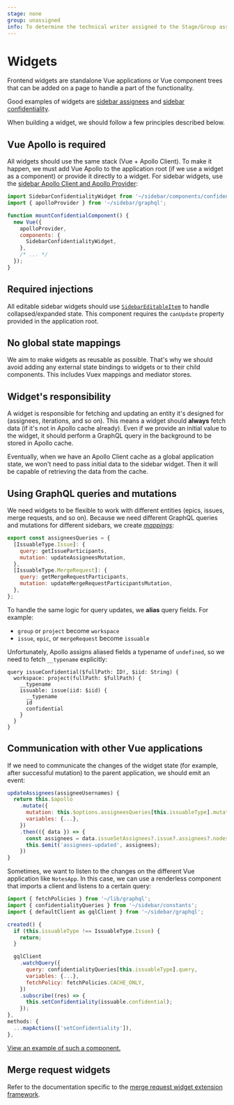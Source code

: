 ```yaml
---
stage: none
group: unassigned
info: To determine the technical writer assigned to the Stage/Group associated with this page, see https://about.gitlab.com/handbook/engineering/ux/technical-writing/#assignments
---
```


# Widgets

Frontend widgets are standalone Vue applications or Vue component trees that can be added on a page
to handle a part of the functionality.

Good examples of widgets are [sidebar assignees](https://gitlab.com/gitlab-org/gitlab/-/blob/master/app/assets/javascripts/sidebar/components/assignees/sidebar_assignees_widget.vue) and [sidebar confidentiality](https://gitlab.com/gitlab-org/gitlab/-/blob/master/app/assets/javascripts/sidebar/components/confidential/sidebar_confidentiality_widget.vue).

When building a widget, we should follow a few principles described below.

## Vue Apollo is required

All widgets should use the same stack (Vue + Apollo Client).
To make it happen, we must add Vue Apollo to the application root (if we use a widget
as a component) or provide it directly to a widget. For sidebar widgets, use the
[sidebar Apollo Client and Apollo Provider](https://gitlab.com/gitlab-org/gitlab/-/blob/master/app/assets/javascripts/sidebar/graphql.js):

```javascript
import SidebarConfidentialityWidget from '~/sidebar/components/confidential/sidebar_confidentiality_widget.vue';
import { apolloProvider } from '~/sidebar/graphql';

function mountConfidentialComponent() {
  new Vue({
    apolloProvider,
    components: {
      SidebarConfidentialityWidget,
    },
    /* ... */
  });
}
```

## Required injections

All editable sidebar widgets should use [`SidebarEditableItem`](https://gitlab.com/gitlab-org/gitlab/-/blob/master/app/assets/javascripts/sidebar/components/sidebar_editable_item.vue) to handle collapsed/expanded state. This component requires the `canUpdate` property provided in the application root.

## No global state mappings

We aim to make widgets as reusable as possible. That's why we should avoid adding any external state
bindings to widgets or to their child components. This includes Vuex mappings and mediator stores.

## Widget's responsibility

A widget is responsible for fetching and updating an entity it's designed for (assignees, iterations, and so on).
This means a widget should **always** fetch data (if it's not in Apollo cache already).
Even if we provide an initial value to the widget, it should perform a GraphQL query in the background
to be stored in Apollo cache.

Eventually, when we have an Apollo Client cache as a global application state, we won't need to pass
initial data to the sidebar widget. Then it will be capable of retrieving the data from the cache.

## Using GraphQL queries and mutations

We need widgets to be flexible to work with different entities (epics, issues, merge requests, and so on).
Because we need different GraphQL queries and mutations for different sidebars, we create
[_mappings_](https://gitlab.com/gitlab-org/gitlab/-/blob/master/app/assets/javascripts/sidebar/constants.js#L9):

```javascript
export const assigneesQueries = {
  [IssuableType.Issue]: {
    query: getIssueParticipants,
    mutation: updateAssigneesMutation,
  },
  [IssuableType.MergeRequest]: {
    query: getMergeRequestParticipants,
    mutation: updateMergeRequestParticipantsMutation,
  },
};
```

To handle the same logic for query updates, we **alias** query fields. For example:

- `group` or `project` become `workspace`
- `issue`, `epic`, or `mergeRequest` become `issuable`

Unfortunately, Apollo assigns aliased fields a typename of `undefined`, so we need to fetch `__typename` explicitly:

```plaintext
query issueConfidential($fullPath: ID!, $iid: String) {
  workspace: project(fullPath: $fullPath) {
    __typename
    issuable: issue(iid: $iid) {
      __typename
      id
      confidential
    }
  }
}
```

## Communication with other Vue applications

If we need to communicate the changes of the widget state (for example, after successful mutation)
to the parent application, we should emit an event:

```javascript
updateAssignees(assigneeUsernames) {
  return this.$apollo
    .mutate({
      mutation: this.$options.assigneesQueries[this.issuableType].mutation,
      variables: {...},
    })
    .then(({ data }) => {
      const assignees = data.issueSetAssignees?.issue?.assignees?.nodes || [];
      this.$emit('assignees-updated', assignees);
    })
}
```

Sometimes, we want to listen to the changes on the different Vue application like `NotesApp`.
In this case, we can use a renderless component that imports a client and listens to a certain query:

```javascript
import { fetchPolicies } from '~/lib/graphql';
import { confidentialityQueries } from '~/sidebar/constants';
import { defaultClient as gqlClient } from '~/sidebar/graphql';

created() {
  if (this.issuableType !== IssuableType.Issue) {
    return;
  }

  gqlClient
    .watchQuery({
      query: confidentialityQueries[this.issuableType].query,
      variables: {...},
      fetchPolicy: fetchPolicies.CACHE_ONLY,
    })
    .subscribe((res) => {
      this.setConfidentiality(issuable.confidential);
    });
},
methods: {
  ...mapActions(['setConfidentiality']),
},
```

[View an example of such a component.](https://gitlab.com/gitlab-org/gitlab/-/blob/master/app/assets/javascripts/notes/components/sidebar_subscription.vue)

## Merge request widgets

Refer to the documentation specific to the [merge request widget extension framework](../new_fe_guide/modules/widget_extensions.md).
